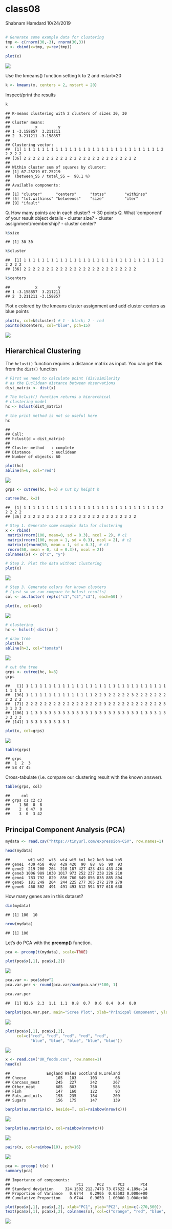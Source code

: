 class08
================
Shabnam Hamdard
10/24/2019

## 

``` r
# Generate some example data for clustering
tmp <- c(rnorm(30,-3), rnorm(30,3))
x <- cbind(x=tmp, y=rev(tmp))

plot(x)
```

![](class08_files/figure-gfm/unnamed-chunk-1-1.png)<!-- -->

Use the kmeans() function setting k to 2 and nstart=20

``` r
k <- kmeans(x, centers = 2, nstart = 20)
```

Inspect/print the results

``` r
k
```

    ## K-means clustering with 2 clusters of sizes 30, 30
    ## 
    ## Cluster means:
    ##           x         y
    ## 1 -3.158857  3.211211
    ## 2  3.211211 -3.158857
    ## 
    ## Clustering vector:
    ##  [1] 1 1 1 1 1 1 1 1 1 1 1 1 1 1 1 1 1 1 1 1 1 1 1 1 1 1 1 1 1 1 2 2 2 2 2
    ## [36] 2 2 2 2 2 2 2 2 2 2 2 2 2 2 2 2 2 2 2 2 2 2 2 2 2
    ## 
    ## Within cluster sum of squares by cluster:
    ## [1] 67.25219 67.25219
    ##  (between_SS / total_SS =  90.1 %)
    ## 
    ## Available components:
    ## 
    ## [1] "cluster"      "centers"      "totss"        "withinss"    
    ## [5] "tot.withinss" "betweenss"    "size"         "iter"        
    ## [9] "ifault"

Q. How many points are in each cluster? -\> 30 points Q. What
‘component’ of your result object details - cluster size? - cluster
assignment/membership? - cluster
    center?

``` r
k$size
```

    ## [1] 30 30

``` r
k$cluster
```

    ##  [1] 1 1 1 1 1 1 1 1 1 1 1 1 1 1 1 1 1 1 1 1 1 1 1 1 1 1 1 1 1 1 2 2 2 2 2
    ## [36] 2 2 2 2 2 2 2 2 2 2 2 2 2 2 2 2 2 2 2 2 2 2 2 2 2

``` r
k$centers
```

    ##           x         y
    ## 1 -3.158857  3.211211
    ## 2  3.211211 -3.158857

Plot x colored by the kmeans cluster assignment and add cluster centers
as blue points

``` r
plot(x, col=k$cluster) # 1 - black; 2 - red
points(k$centers, col="blue", pch=15)
```

![](class08_files/figure-gfm/unnamed-chunk-7-1.png)<!-- -->

## Hierarchical Clustering

The `hclust()` function requires a distance matrix as input. You can get
this from the `dist()` function

``` r
# First we need to calculate point (dis)similarity
# as the Euclidean distance between observations
dist_matrix <- dist(x)

# The hclust() function returns a hierarchical
# clustering model
hc <- hclust(dist_matrix)

# the print method is not so useful here
hc
```

    ## 
    ## Call:
    ## hclust(d = dist_matrix)
    ## 
    ## Cluster method   : complete 
    ## Distance         : euclidean 
    ## Number of objects: 60

``` r
plot(hc)
abline(h=6, col="red")
```

![](class08_files/figure-gfm/unnamed-chunk-9-1.png)<!-- -->

``` r
grps <- cutree(hc, h=6) # Cut by height h
```

``` r
cutree(hc, k=2)
```

    ##  [1] 1 1 1 1 1 1 1 1 1 1 1 1 1 1 1 1 1 1 1 1 1 1 1 1 1 1 1 1 1 1 2 2 2 2 2
    ## [36] 2 2 2 2 2 2 2 2 2 2 2 2 2 2 2 2 2 2 2 2 2 2 2 2 2

``` r
# Step 1. Generate some example data for clustering
x <- rbind(
 matrix(rnorm(100, mean=0, sd = 0.3), ncol = 2), # c1
 matrix(rnorm(100, mean = 1, sd = 0.3), ncol = 2), # c2
 matrix(c(rnorm(50, mean = 1, sd = 0.3), # c3
 rnorm(50, mean = 0, sd = 0.3)), ncol = 2))
colnames(x) <- c("x", "y")

# Step 2. Plot the data without clustering
plot(x)
```

![](class08_files/figure-gfm/unnamed-chunk-11-1.png)<!-- -->

``` r
# Step 3. Generate colors for known clusters
# (just so we can compare to hclust results)
col <- as.factor( rep(c("c1","c2","c3"), each=50) )

plot(x, col=col)
```

![](class08_files/figure-gfm/unnamed-chunk-11-2.png)<!-- -->

``` r
# clustering
hc <- hclust( dist(x) )

# draw tree
plot(hc)
abline(h=3, col="tomato")
```

![](class08_files/figure-gfm/unnamed-chunk-12-1.png)<!-- -->

``` r
# cut the tree
grps <- cutree(hc, k=3)
grps
```

    ##   [1] 1 1 1 1 1 1 1 1 1 1 1 1 1 1 1 1 1 1 1 1 1 1 1 1 1 1 1 1 1 1 1 1 1 1 1
    ##  [36] 1 1 1 1 1 1 1 1 1 1 1 1 1 1 1 2 2 3 2 2 2 2 2 3 2 2 2 2 2 2 2 2 2 2 2
    ##  [71] 2 2 2 2 2 2 2 2 2 2 2 2 2 2 2 2 2 3 2 2 2 2 2 2 2 2 2 2 2 2 3 3 1 3 3
    ## [106] 1 1 3 3 3 3 3 3 3 3 3 3 3 3 1 3 3 3 3 3 3 3 3 3 3 1 3 3 3 1 3 3 3 3 3
    ## [141] 1 3 3 3 3 3 3 3 3 1

``` r
plot(x, col=grps)
```

![](class08_files/figure-gfm/unnamed-chunk-13-1.png)<!-- -->

``` r
table(grps)
```

    ## grps
    ##  1  2  3 
    ## 58 47 45

Cross-tabulate (i.e. compare our clustering result with the known
answer).

``` r
table(grps, col)
```

    ##     col
    ## grps c1 c2 c3
    ##    1 50  0  8
    ##    2  0 47  0
    ##    3  0  3 42

## Principal Component Analysis (PCA)

``` r
mydata <- read.csv("https://tinyurl.com/expression-CSV", row.names=1)

head(mydata)
```

    ##        wt1 wt2  wt3  wt4 wt5 ko1 ko2 ko3 ko4 ko5
    ## gene1  439 458  408  429 420  90  88  86  90  93
    ## gene2  219 200  204  210 187 427 423 434 433 426
    ## gene3 1006 989 1030 1017 973 252 237 238 226 210
    ## gene4  783 792  829  856 760 849 856 835 885 894
    ## gene5  181 249  204  244 225 277 305 272 270 279
    ## gene6  460 502  491  491 493 612 594 577 618 638

How many genes are in this dataset?

``` r
dim(mydata)
```

    ## [1] 100  10

``` r
nrow(mydata)
```

    ## [1] 100

Let’s do PCA with the **prcomp()** function.

``` r
pca <- prcomp(t(mydata), scale=TRUE)

plot(pca$x[,1], pca$x[,2])
```

![](class08_files/figure-gfm/unnamed-chunk-18-1.png)<!-- -->

``` r
pca.var <- pca$sdev^2
pca.var.per <- round(pca.var/sum(pca.var)*100, 1)

pca.var.per
```

    ##  [1] 92.6  2.3  1.1  1.1  0.8  0.7  0.6  0.4  0.4  0.0

``` r
barplot(pca.var.per, main="Scree Plot", xlab="Prinicpal Component", ylab="Percent Variation")
```

![](class08_files/figure-gfm/unnamed-chunk-19-1.png)<!-- -->

``` r
plot(pca$x[,1], pca$x[,2],
     col=c("red", "red", "red", "red", "red",
           "blue", "blue", "blue", "blue", "blue"))
```

![](class08_files/figure-gfm/unnamed-chunk-20-1.png)<!-- -->

``` r
x <- read.csv("UK_foods.csv", row.names=1)
head(x)
```

    ##                England Wales Scotland N.Ireland
    ## Cheese             105   103      103        66
    ## Carcass_meat       245   227      242       267
    ## Other_meat         685   803      750       586
    ## Fish               147   160      122        93
    ## Fats_and_oils      193   235      184       209
    ## Sugars             156   175      147       139

``` r
barplot(as.matrix(x), beside=T, col=rainbow(nrow(x)))
```

![](class08_files/figure-gfm/unnamed-chunk-22-1.png)<!-- -->

``` r
barplot(as.matrix(x), col=rainbow(nrow(x)))
```

![](class08_files/figure-gfm/unnamed-chunk-23-1.png)<!-- -->

``` r
pairs(x, col=rainbow(10), pch=16)
```

![](class08_files/figure-gfm/unnamed-chunk-24-1.png)<!-- -->

``` r
pca <- prcomp( t(x) )
summary(pca)
```

    ## Importance of components:
    ##                             PC1      PC2      PC3       PC4
    ## Standard deviation     324.1502 212.7478 73.87622 4.189e-14
    ## Proportion of Variance   0.6744   0.2905  0.03503 0.000e+00
    ## Cumulative Proportion    0.6744   0.9650  1.00000 1.000e+00

``` r
plot(pca$x[,1], pca$x[,2], xlab="PC1", ylab="PC2", xlim=c(-270,500))
text(pca$x[,1], pca$x[,2], colnames(x), col=c("orange", "red", "blue", "green"))
```

![](class08_files/figure-gfm/unnamed-chunk-26-1.png)<!-- -->
